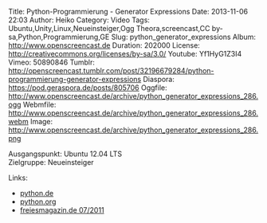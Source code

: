 Title: Python-Programmierung - Generator Expressions
Date: 2013-11-06 22:03
Author: Heiko
Category: Video
Tags: Ubuntu,Unity,Linux,Neueinsteiger,Ogg Theora,screencast,CC by-sa,Python,Programmierung,GE
Slug: python_generator_expressions
Album: http://www.openscreencast.de
Duration: 202000
License: http://creativecommons.org/licenses/by-sa/3.0/
Youtube: Yf1HyG1Z3I4
Vimeo: 50890846
Tumblr: http://openscreencast.tumblr.com/post/32196679284/python-programmierung-generator-expressions
Diaspora: https://pod.geraspora.de/posts/805706
Oggfile: http://www.openscreencast.de/archive/python_generator_expressions_286.ogg
Webmfile: http://www.openscreencast.de/archive/python_generator_expressions_286.webm
Image: http://www.openscreencast.de/archive/python_generator_expressions_286.png

Ausgangspunkt: Ubuntu 12.04 LTS  
Zielgruppe: Neueinsteiger  

Links:

  * [python.de](http://www.python.de "Link zu Python.de" )
  * [python.org](http://www.python.org "Link zu Python.org" )
  * [freiesmagazin.de 07/2011](http://www.freiesmagazin.de/freiesMagazin-2011-07 "Link zu freiesmagazin.de" )

